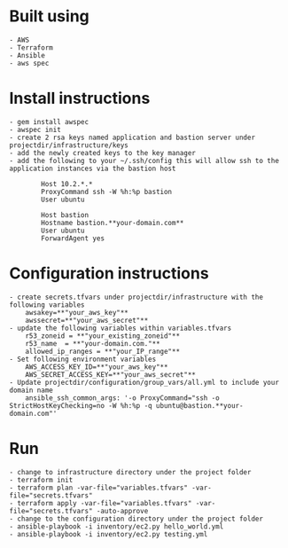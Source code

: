 # Built using 
    - AWS
    - Terraform
    - Ansible
    - aws spec
    
# Install instructions
    - gem install awspec
    - awspec init
    - create 2 rsa keys named application and bastion server under projectdir/infrastructure/keys
    - add the newly created keys to the key manager
    - add the following to your ~/.ssh/config this will allow ssh to the application instances via the bastion host
```
        Host 10.2.*.*
        ProxyCommand ssh -W %h:%p bastion
        User ubuntu

        Host bastion
        Hostname bastion.**your-domain.com**
        User ubuntu
        ForwardAgent yes
```

# Configuration instructions
    - create secrets.tfvars under projectdir/infrastructure with the following variables
        awsakey=**"your_aws_key"**
        awssecret=**"your_aws_secret"**
    - update the following variables within variables.tfvars
        r53_zoneid = **"your_existing_zoneid"**
        r53_name  = **"your-domain.com."**
        allowed_ip_ranges = **"your_IP_range"**
    - Set following environment variables
        AWS_ACCESS_KEY_ID=**"your_aws_key"**
        AWS_SECRET_ACCESS_KEY=**"your_aws_secret"**
    - Update projectdir/configuration/group_vars/all.yml to include your domain name
        ansible_ssh_common_args: '-o ProxyCommand="ssh -o StrictHostKeyChecking=no -W %h:%p -q ubuntu@bastion.**your-domain.com"'

# Run
    - change to infrastructure directory under the project folder
    - terraform init
    - terraform plan -var-file="variables.tfvars" -var-file="secrets.tfvars"
    - terraform apply -var-file="variables.tfvars" -var-file="secrets.tfvars" -auto-approve
    - change to the configuration directory under the project folder
    - ansible-playbook -i inventory/ec2.py hello_world.yml
    - ansible-playbook -i inventory/ec2.py testing.yml
